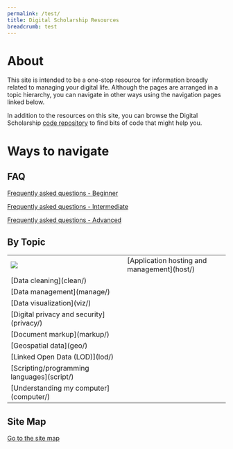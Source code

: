 ```yaml
---
permalink: /test/
title: Digital Scholarship Resources
breadcrumb: test
---
```


# About

This site is intended to be a one-stop resource for information broadly related to managing your digital life.  Although the pages are arranged in a topic hierarchy, you can navigate in other ways using the navigation pages linked below.

In addition to the resources on this site, you can browse the Digital Scholarship [code repository](https://github.com/HeardLibrary/digital-scholarship) to find bits of code that might help you.

# Ways to navigate

## FAQ

[Frequently asked questions - Beginner](beginner)

[Frequently asked questions - Intermediate](intermediate)

[Frequently asked questions - Advanced](advanced)

## By Topic

<table>
<tr>
<td><img src="../images/1052px-Wikidata-logo-en.svg.png" /></td><td>[Application hosting and management](host/)</td>
</tr>
<tr>
<td>[Data cleaning](clean/)</td>
</tr>
<tr>
<td>[Data management](manage/)</td>
</tr>
<tr>
<td>[Data visualization](viz/)</td>
</tr>
<tr>
<td>[Digital privacy and security](privacy/)</td>
</tr>
<tr>
<td>[Document markup](markup/)</td>
</tr>
<tr>
<td>[Geospatial data](geo/)</td>
</tr>
<tr>
<td>[Linked Open Data (LOD)](lod/)</td>
</tr>
<tr>
<td>[Scripting/programming languages](script/)</td>
</tr>
<tr>
<td>[Understanding my computer](computer/)</td>
</tr>
</table>

## Site Map

[Go to the site map](map/)